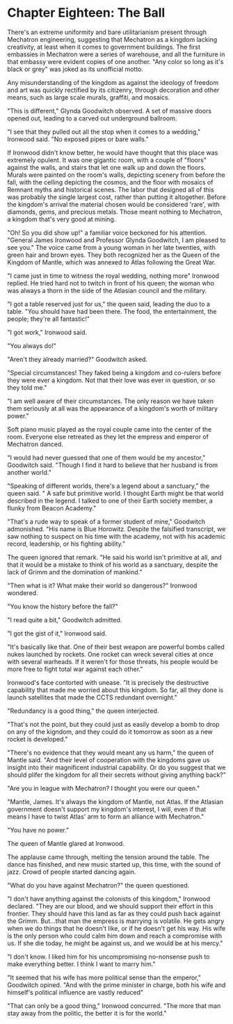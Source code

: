 # Chapter Eighteen: The Ball

There's an extreme uniformity and bare utilitarianism present through Mechatron engineering, suggesting that Mechatron as a kingdom lacking creativity, at least when it comes to government buildings. The first embassies in Mechatron were a series of warehouse, and all the furniture in that embassy were evident copies of one another. "Any color so long as it's black or grey" was joked as its unofficial motto.

Any misunderstanding of the kingdom as against the ideology of freedom and art was quickly rectified by its citizenry, through decoration and other means, such as large scale murals, graffiti, and mosaics.

"This is different," Glynda Goodwitch observed. A set of massive doors opened out, leading to a carved out underground ballroom.

"I see that they pulled out all the stop when it comes to a wedding," Ironwood said. "No exposed pipes or bare  walls."

If Ironwood didn't know better, he would have thought that this place was extremely opulent. It was one gigantic room, with a couple of "floors" against the walls, and stairs that let one walk up and down the floors. Murals were painted on the room's walls, depicting scenery from before the fall, with the celling depicting the cosmos, and the floor with mosaics of Remnant myths and historical scenes. The labor that designed all of this was probably the single largest cost, rather than putting it altogether. Before the kingdom's arrival the material chosen would be considered 'rare', with diamonds, gems, and precious metals. Those meant nothing to Mechatron, a kingdom that's very good at mining.

"Oh! So you did show up!" a familiar voice beckoned for his attention. "General James Ironwood and Professor Glynda Goodwitch, I am pleased to see you." The voice came from a young woman in her late twenties, with green hair and brown eyes. They both recognized her as the Queen of the Kingdom of Mantle, which was annexed to Atlas following the Great War.

"I came just in time to witness the royal wedding, nothing more" Ironwood replied. He tried hard not to twitch in front of his queen; the woman who was always a thorn in the side of the Atlasian council and the military.

"I got a table reserved just for us," the queen said, leading the duo to a table. "You should have had been there. The food, the entertainment, the people; they're all fantastic!"

"I got work," Ironwood said.

"You always do!"

"Aren't they already married?" Goodwitch asked.

"Special circumstances! They faked being a kingdom and co-rulers before they were ever a kingdom. Not that their love was ever in question, or so they told me."

"I am well aware of their circumstances. The only reason we have taken them seriously at all was the appearance of a kingdom's worth of military power."

Soft piano music played as the royal couple came into the center of the room. Everyone else retreated as they let the empress and emperor of Mechatron danced.

"I would had never guessed that one of them would be my ancestor," Goodwitch said. "Though I find it hard to believe that her husband is from another world."

"Speaking of different worlds, there's a legend about a sanctuary," the queen said. " A safe but primitive world. I thought Earth might be that world described in the legend. I talked to one of their Earth society member, a flunky from Beacon Academy."

"That's a rude way to speak of a former student of mine," Goodwitch admonished. "His name is Blue Horowitz. Despite the falsified transcript, we saw nothing to suspect on his time with the academy, not with his academic record, leadership, or his fighting ability."

The queen ignored that remark. "He said his world isn't primitive at all, and that it would be a mistake to think of his world as a sanctuary, despite the lack of Grimm and the domination of mankind."

"Then what is it? What make their world so dangerous?" Ironwood wondered.

"You know the history before the fall?"

"I read quite a bit," Goodwitch admitted.

"I got the gist of it," Ironwood said.

"It's basically like that. One of their best weapon are powerful bombs called nukes launched by rockets. One rocket can wreck several cities at once with several warheads. If it weren't for those threats, his people would be more free to fight total war against each other."

Ironwood's face contorted with unease. "It is precisely the destructive capability that made me worried about this kingdom. So far, all they done is launch satellites that made the CCTS redundant overnight."

"Redundancy is a good thing," the queen interjected.

"That's not the point, but they could just as easily develop a bomb to drop on any of the kigndom, and they could do it tomorrow as soon as a new rocket is developed."

"There's no evidence that they would meant any us harm," the queen of Mantle said. "And their level of cooperation with the kingdoms gave us insight into their magnificent industrial capability. Or do you suggest that we should plifer the kingdom for all their secrets without giving anything back?"

"Are you in league with Mechatron? I thought you were our queen."

"Mantle, James. It's always the kingdom of Mantle, not Atlas. If the Atlasian government doesn't support my kingdom's interest, I will, even if that means I have to twist Atlas' arm to form an alliance with Mechatron."

"You have no power."

The queen of Mantle glared at Ironwood.

The applause came through, melting the tension around the table. The dance has finished, and new music started up, this time, with the sound of jazz. Crowd of people started dancing again.

"What do you have against Mechatron?" the queen questioned.

"I don't have anything against the colonists of this kingdom," Ironwood declared. "They are our blood, and we should support their effort in this frontier. They should have this land as far as they could push back against the Grimm. But...that man the empress is marrying is volatile. He gets angry when we do things that he doesn't like, or if he doesn't get his way. His wife is the only person who could calm him down and reach a compromise with us. If she die today, he might be against us, and we would be at his mercy."

"I don't know. I liked him for his uncompromising no-nonsense push to make everything better. I think I want to marry him."

"It seemed that his wife has more political sense than the emperor," Goodwitch opined. "And with the prime minister in charge, both his wife and himself's political influence are vastly reduced"

"That can only be a good thing," Ironwood concurred. "The more that man stay away from the politic, the better it is for the world."
